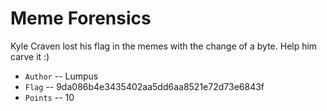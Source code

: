 # Meme Forensics
Kyle Craven lost his flag in the memes with the change of a byte. Help him carve it :)

* `Author` -- Lumpus
* `Flag` -- 9da086b4e3435402aa5dd6aa8521e72d73e6843f
* `Points` -- 10
